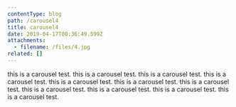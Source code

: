 ```yaml
---
contentType: blog
path: /carousel4
title: carousel4
date: 2019-04-17T00:36:49.599Z
attachments:
  - filename: /files/4.jpg
related: []
---
```

 this is a carousel test. this is a carousel test. this is a carousel test. this is a carousel test. this is a carousel test. this is a carousel test. this is a carousel test. this is a carousel test. this is a carousel test. this is a carousel test. this is a carousel test.
